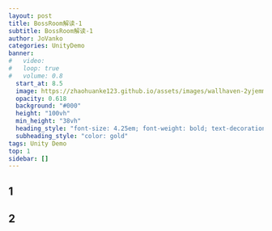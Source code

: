 ```yaml
---
layout: post
title: BossRoom解读-1 
subtitle: BossRoom解读-1 
author: JoVanko
categories: UnityDemo
banner:
#   video: 
#   loop: true
#   volume: 0.8
  start_at: 8.5
  image: https://zhaohuanke123.github.io/assets/images/wallhaven-2yjemm.jpg
  opacity: 0.618
  background: "#000"
  height: "100vh"
  min_height: "38vh"
  heading_style: "font-size: 4.25em; font-weight: bold; text-decoration: underline"
  subheading_style: "color: gold"
tags: Unity Demo
top: 1
sidebar: []
---
```

## 1

## 2

